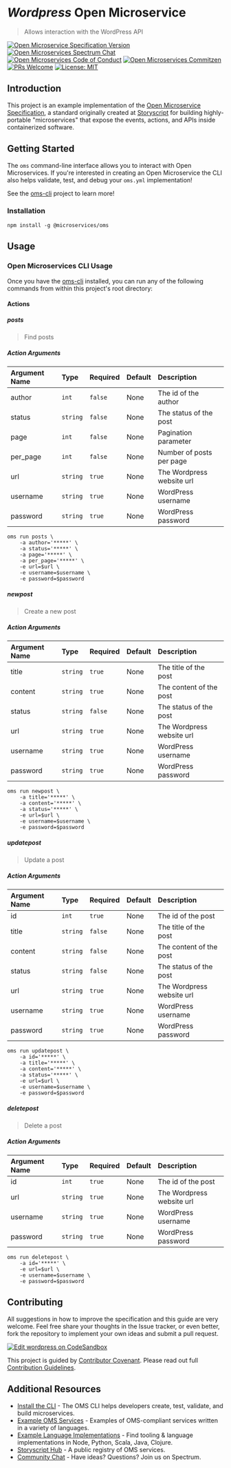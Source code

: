 # _Wordpress_ Open Microservice

> Allows interaction with the WordPress API

[![Open Microservice Specification Version](https://img.shields.io/badge/Open%20Microservice-1.0-477bf3.svg)](https://openmicroservices.org) [![Open Microservices Spectrum Chat](https://withspectrum.github.io/badge/badge.svg)](https://spectrum.chat/open-microservices) [![Open Microservices Code of Conduct](https://img.shields.io/badge/Contributor%20Covenant-v1.4%20adopted-ff69b4.svg)](https://github.com/oms-services/.github/blob/master/CODE_OF_CONDUCT.md) [![Open Microservices Commitzen](https://img.shields.io/badge/commitizen-friendly-brightgreen.svg)](http://commitizen.github.io/cz-cli/) [![PRs Welcome](https://img.shields.io/badge/PRs-welcome-brightgreen.svg)](http://makeapullrequest.com) 
[![License: MIT](https://img.shields.io/badge/License-MIT-blue.svg)](https://opensource.org/licenses/MIT)

## Introduction

This project is an example implementation of the [Open Microservice Specification](https://openmicroservices.org), a standard originally created at [Storyscript](https://storyscript.io) for building highly-portable "microservices" that expose the events, actions, and APIs inside containerized software.

## Getting Started

The `oms` command-line interface allows you to interact with Open Microservices. If you're interested in creating an Open Microservice the CLI also helps validate, test, and debug your `oms.yml` implementation!

See the [oms-cli](https://github.com/microservices/oms) project to learn more!

### Installation

```
npm install -g @microservices/oms
```

## Usage

### Open Microservices CLI Usage

Once you have the [oms-cli](https://github.com/microservices/oms) installed, you can run any of the following commands from within this project's root directory:

#### Actions

##### posts

> Find posts
##### Action Arguments

| Argument Name | Type | Required | Default | Description |
|:------------- |:---- |:-------- |:--------|:----------- |
| author | `int` | `false` | None | The id of the author |
| status | `string` | `false` | None | The status of the post |
| page | `int` | `false` | None | Pagination parameter |
| per_page | `int` | `false` | None | Number of posts per page |
| url | `string` | `true` | None | The Wordpress website url |
| username | `string` | `true` | None | WordPress username |
| password | `string` | `true` | None | WordPress password |

``` shell
oms run posts \ 
    -a author='*****' \ 
    -a status='*****' \ 
    -a page='*****' \ 
    -a per_page='*****' \ 
    -e url=$url \ 
    -e username=$username \ 
    -e password=$password
```

##### newpost

> Create a new post
##### Action Arguments

| Argument Name | Type | Required | Default | Description |
|:------------- |:---- |:-------- |:--------|:----------- |
| title | `string` | `true` | None | The title of the post |
| content | `string` | `true` | None | The content of the post |
| status | `string` | `false` | None | The status of the post |
| url | `string` | `true` | None | The Wordpress website url |
| username | `string` | `true` | None | WordPress username |
| password | `string` | `true` | None | WordPress password |

``` shell
oms run newpost \ 
    -a title='*****' \ 
    -a content='*****' \ 
    -a status='*****' \ 
    -e url=$url \ 
    -e username=$username \ 
    -e password=$password
```

##### updatepost

> Update a post
##### Action Arguments

| Argument Name | Type | Required | Default | Description |
|:------------- |:---- |:-------- |:--------|:----------- |
| id | `int` | `true` | None | The id of the post |
| title | `string` | `false` | None | The title of the post |
| content | `string` | `false` | None | The content of the post |
| status | `string` | `false` | None | The status of the post |
| url | `string` | `true` | None | The Wordpress website url |
| username | `string` | `true` | None | WordPress username |
| password | `string` | `true` | None | WordPress password |

``` shell
oms run updatepost \ 
    -a id='*****' \ 
    -a title='*****' \ 
    -a content='*****' \ 
    -a status='*****' \ 
    -e url=$url \ 
    -e username=$username \ 
    -e password=$password
```

##### deletepost

> Delete a post
##### Action Arguments

| Argument Name | Type | Required | Default | Description |
|:------------- |:---- |:-------- |:--------|:----------- |
| id | `int` | `true` | None | The id of the post |
| url | `string` | `true` | None | The Wordpress website url |
| username | `string` | `true` | None | WordPress username |
| password | `string` | `true` | None | WordPress password |

``` shell
oms run deletepost \ 
    -a id='*****' \ 
    -e url=$url \ 
    -e username=$username \ 
    -e password=$password
```

## Contributing

All suggestions in how to improve the specification and this guide are very welcome. Feel free share your thoughts in the Issue tracker, or even better, fork the repository to implement your own ideas and submit a pull request.

[![Edit wordpress on CodeSandbox](https://codesandbox.io/static/img/play-codesandbox.svg)](https://codesandbox.io/s/github/oms-services/wordpress)

This project is guided by [Contributor Covenant](https://github.com/oms-services/.github/blob/master/CODE_OF_CONDUCT.md). Please read out full [Contribution Guidelines](https://github.com/oms-services/.github/blob/master/CONTRIBUTING.md).

## Additional Resources

* [Install the CLI](https://github.com/microservices/oms) - The OMS CLI helps developers create, test, validate, and build microservices.
* [Example OMS Services](https://github.com/oms-services) - Examples of OMS-compliant services written in a variety of languages.
* [Example Language Implementations](https://github.com/microservices) - Find tooling & language implementations in Node, Python, Scala, Java, Clojure.
* [Storyscript Hub](https://hub.storyscript.io) - A public registry of OMS services.
* [Community Chat](https://spectrum.chat/open-microservices) - Have ideas? Questions? Join us on Spectrum.
